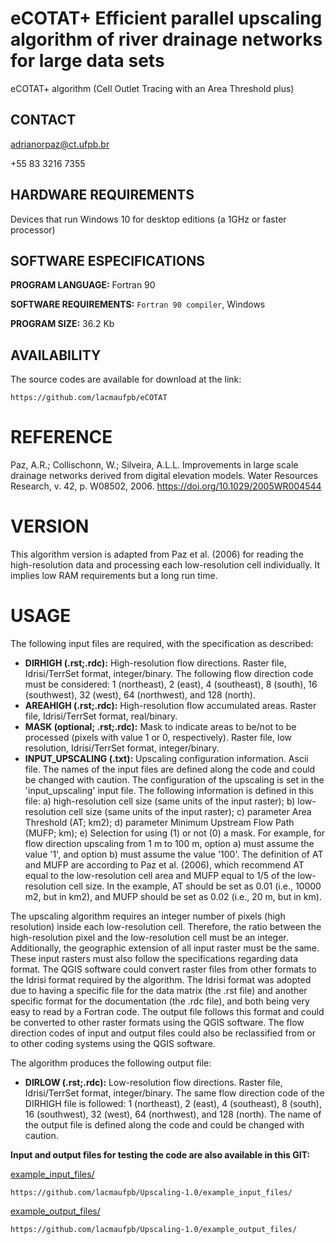 # eCOTAT+ Efficient parallel upscaling algorithm of river drainage networks for large data sets
eCOTAT+ algorithm (Cell Outlet Tracing with an Area Threshold plus)

CONTACT
-------------

adrianorpaz@ct.ufpb.br
 
+55 83 3216 7355 

HARDWARE REQUIREMENTS
-------------
Devices that run Windows 10 for desktop editions (a 1GHz or faster processor)

SOFTWARE ESPECIFICATIONS
-------------
**PROGRAM LANGUAGE:**	Fortran 90 

**SOFTWARE REQUIREMENTS:**	`Fortran 90 compiler`, Windows 

**PROGRAM SIZE:**	36.2 Kb
 
AVAILABILITY
-------------
The source codes are available for download at the link: 

	https://github.com/lacmaufpb/eCOTAT

REFERENCE
============

Paz, A.R.; Collischonn, W.; Silveira, A.L.L. Improvements in large scale drainage networks derived from digital elevation models. Water Resources Research, v. 42, p. W08502, 2006. https://doi.org/10.1029/2005WR004544

VERSION
============
This algorithm version is adapted from Paz et al. (2006) for reading the high-resolution data and processing each low-resolution cell individually. It implies low RAM requirements but a long run time.

USAGE
============
The following input files are required, with the specification as described:
* **DIRHIGH (.rst;.rdc):** High-resolution flow directions. Raster file, Idrisi/TerrSet format, integer/binary. The following flow direction code must be considered:  1 (northeast), 2 (east), 4 (southeast), 8 (south), 16 (southwest), 32 (west), 64 (northwest), and 128 (north).
* **AREAHIGH (.rst;.rdc):** High-resolution flow accumulated areas. Raster file, Idrisi/TerrSet format, real/binary.
* **MASK (optional; .rst;.rdc):** Mask to indicate areas to be/not to be processed (pixels with value 1 or 0, respectively). Raster file, low resolution, Idrisi/TerrSet format, integer/binary. 
* **INPUT_UPSCALING (.txt):**  Upscaling configuration information. Ascii file.
The names of the input files are defined along the code and could be changed with caution.
The configuration of the upscaling is set in the 'input_upscaling' input file. 
The following information is defined in this file: a) high-resolution cell size (same units of the input raster); b) low-resolution cell size (same units of the input raster); c) parameter Area Threshold (AT; km2); d) parameter Minimum Upstream Flow Path (MUFP; km); e) Selection for using (1) or not (0) a mask.
For example, for flow direction upscaling from 1 m to 100 m, option a) must assume the value '1', and option b) must assume the value '100'. The definition of AT and MUFP are according to Paz et al. (2006), which recommend AT equal to the low-resolution cell area and MUFP equal to 1/5 of the low-resolution cell size. In the example, AT should be set as 0.01 (i.e., 10000 m2, but in km2), and MUFP should be set as 0.02 (i.e., 20 m, but in km).

The upscaling algorithm requires an integer number of pixels (high resolution) inside each low-resolution cell. Therefore, the ratio between the high-resolution pixel and the low-resolution cell must be an integer. Additionally, the geographic extension of all input raster must be the same. These input rasters must also follow the specifications regarding data format. The QGIS software could convert raster files from other formats to the Idrisi format required by the algorithm. The Idrisi format was adopted due to having a specific file for the data matrix (the .rst file) and another specific format for the documentation (the .rdc file), and both being very easy to read by a Fortran code. The output file follows this format and could be converted to other raster formats using the QGIS software.
The flow direction codes of input and output files could also be reclassified from or to other coding systems using the QGIS software.

The algorithm produces the following output file:
* **DIRLOW (.rst;.rdc):** Low-resolution flow directions. Raster file, Idrisi/TerrSet format, integer/binary. The same flow direction code of the DIRHIGH file is followed: 1 (northeast), 2 (east), 4 (southeast), 8 (south), 16 (southwest), 32 (west), 64 (northwest), and 128 (north).
The name of the output file is defined along the code and could be changed with caution.

**Input and output files for testing the code are also available in this GIT:**

[example_input_files/](example_input_files)

	https://github.com/lacmaufpb/Upscaling-1.0/example_input_files/

[example_output_files/](example_output_files)

	https://github.com/lacmaufpb/Upscaling-1.0/example_output_files/

